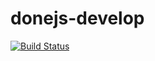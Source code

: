 # donejs-develop
[![Build Status](https://travis-ci.org/Kyhz/place-my-order.png?branch=master)](https://travis-ci.org/Kyhz/place-my-order)
